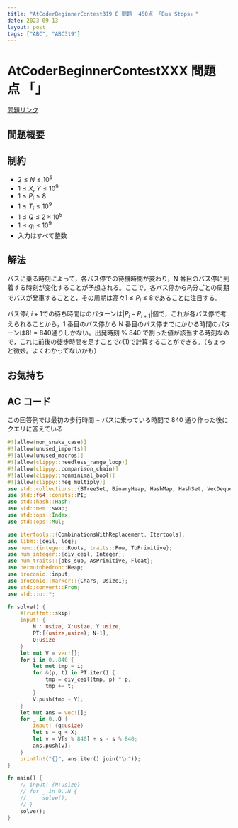 ```yaml
---
title: "AtCoderBeginnerContest319 E 問題  450点 「Bus Stops」"
date: 2023-09-13
layout: post
tags: ["ABC", "ABC319"]
---
```


# AtCoderBeginnerContestXXX 問題 点 「」

<a href="https://atcoder.jp/contests/abc319/tasks/abc319_e" blank="_target">問題リンク</a>

## 問題概要

## 制約

- $2 \le N \le 10^5$
- $1 \le X,\ Y \le 10^9$
- $1 \le P_i \le 8$
- $1 \le T_i \le 10^9$
- $1 \le Q \le 2 \times 10^5$
- $1 \le q_i \le 10^9$
- 入力はすべて整数

## 解法

バスに乗る時刻によって，各バス停での待機時間が変わり，N 番目のバス停に到着する時刻が変化することが予想される。ここで，各バス停から$P_i$分ごとの周期でバスが発車することと，その周期は高々$1 \le P_i \le 8$であることに注目する。

バス停$i,\ i+1$での待ち時間はのパターンは$|P_i - P_{i+1} |$個で，これが各バス停で考えられることから，1 番目のバス停から N 番目のバス停までにかかる時間のパターンは$8! = 840$通りしかない。出発時刻 $\%$ 840 で割った値が該当する時刻なので，これに前後の徒歩時間を足すことで$\mathcal{O}(1)$で計算することができる。（ちょっと微妙。よくわかってないかも）

## お気持ち

## AC コード

この回答例では最初の歩行時間 + バスに乗っている時間で 840 通り作った後にクエリに答えている

```rust
#![allow(non_snake_case)]
#![allow(unused_imports)]
#![allow(unused_macros)]
#![allow(clippy::needless_range_loop)]
#![allow(clippy::comparison_chain)]
#![allow(clippy::nonminimal_bool)]
#![allow(clippy::neg_multiply)]
use std::collections::{BTreeSet, BinaryHeap, HashMap, HashSet, VecDeque};
use std::f64::consts::PI;
use std::hash::Hash;
use std::mem::swap;
use std::ops::Index;
use std::ops::Mul;

use itertools::{CombinationsWithReplacement, Itertools};
use libm::{ceil, log};
use num::{integer::Roots, traits::Pow, ToPrimitive};
use num_integer::{div_ceil, Integer};
use num_traits::{abs_sub, AsPrimitive, Float};
use permutohedron::Heap;
use proconio::input;
use proconio::marker::{Chars, Usize1};
use std::convert::From;
use std::io::*;

fn solve() {
    #[rustfmt::skip]
    input! {
        N : usize, X:usize, Y:usize,
        PT:[(usize,usize); N-1],
        Q:usize
    }
    let mut V = vec![];
    for i in 0..840 {
        let mut tmp = i;
        for &(p, t) in PT.iter() {
            tmp = div_ceil(tmp, p) * p;
            tmp += t;
        }
        V.push(tmp + Y);
    }
    let mut ans = vec![];
    for _ in 0..Q {
        input! {q:usize}
        let s = q + X;
        let v = V[s % 840] + s - s % 840;
        ans.push(v);
    }
    println!("{}", ans.iter().join("\n"));
}

fn main() {
    // input! {N:usize}
    // for _ in 0..N {
    //     solve();
    // }
    solve();
}

```
